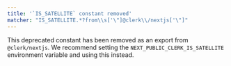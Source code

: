 ```yaml
---
title: '`IS_SATELLITE` constant removed'
matcher: "IS_SATELLITE.*?from\\s['\"]@clerk\\/nextjs['\"]"
---
```


This deprecated constant has been removed as an export from `@clerk/nextjs`. We recommend setting the `NEXT_PUBLIC_CLERK_IS_SATELLITE` environment variable and using this instead.
